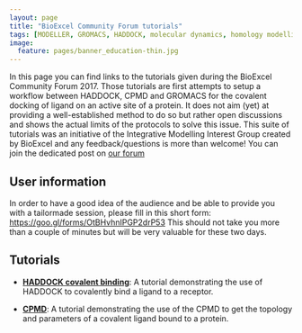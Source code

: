 ```yaml
---
layout: page
title: "BioExcel Community Forum tutorials"
tags: [MODELLER, GROMACS, HADDOCK, molecular dynamics, homology modelling, docking, p53, MDM2]
image:
  feature: pages/banner_education-thin.jpg
---
```


In this page you can find links to the tutorials given during the BioExcel Community Forum 2017.
Those tutorials are first attempts to setup a workflow between HADDOCK, CPMD and GROMACS for 
the covalent docking of ligand on an active site of a protein.
It does not aim (yet) at providing a well-established method to do so but rather
open discussions and shows the actual limits of the protocols to solve this
issue.
This suite of tutorials was an initiative of the Integrative Modelling Interest Group
created by BioExcel and any feedback/questions is more than welcome! You can join the
dedicated post on [our forum](http://ask.bioexcel.eu/t/community-forum-2017-modelling-of-a-covalent-inhibitor/629)

## User information

In order to have a good idea of the audience and be able to provide you with a tailormade
session, please fill in this short form: <https://goo.gl/forms/OtBHvhnIPGP2drP53>
This should not take you more than a couple of minutes but will be very valuable for these two
days.

## Tutorials

* [**HADDOCK covalent binding**](/education/community-forum-2017/HADDOCK_tutorial):
  A tutorial demonstrating the use of HADDOCK to covalently bind a ligand to a receptor.

* [**CPMD**](/education/community-forum-2017/CPMD_tutorial):
  A tutorial demonstrating the use of the CPMD to get the topology and parameters of a covalent ligand bound to a protein.
  